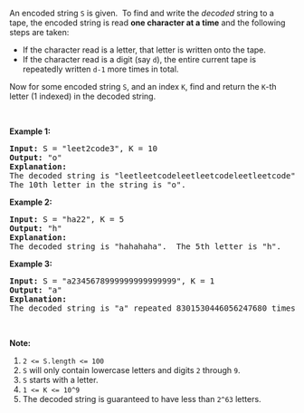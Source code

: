 <div><p>An encoded string <code>S</code> is given.&nbsp; To find and write the <em>decoded</em> string to a tape, the encoded string is read <strong>one character at a time</strong>&nbsp;and the following steps are taken:</p>

<ul>
	<li>If the character read is a letter, that letter is written onto the tape.</li>
	<li>If the character read is a digit (say <code>d</code>), the entire current tape is repeatedly written&nbsp;<code>d-1</code>&nbsp;more times in total.</li>
</ul>

<p>Now for some encoded string <code>S</code>, and an index <code>K</code>, find and return the <code>K</code>-th letter (1 indexed) in the decoded string.</p>

<p>&nbsp;</p>

<div>
<p><strong>Example 1:</strong></p>

<pre><strong>Input: </strong>S = <span id="example-input-1-1">"leet2code3"</span>, K = <span id="example-input-1-2">10</span>
<strong>Output: </strong><span id="example-output-1">"o"</span>
<strong>Explanation: </strong>
The decoded string is "leetleetcodeleetleetcodeleetleetcode".
The 10th letter in the string is "o".
</pre>

<div>
<p><strong>Example 2:</strong></p>

<pre><strong>Input: </strong>S = <span id="example-input-2-1">"ha22"</span>, K = <span id="example-input-2-2">5</span>
<strong>Output: </strong><span id="example-output-2">"h"</span>
<strong>Explanation: </strong>
The decoded string is "hahahaha".  The 5th letter is "h".
</pre>

<div>
<p><strong>Example 3:</strong></p>

<pre><strong>Input: </strong>S = <span id="example-input-3-1">"a2345678999999999999999"</span>, K = <span id="example-input-3-2">1</span>
<strong>Output: </strong><span id="example-output-3">"a"</span>
<strong>Explanation: </strong>
The decoded string is "a" repeated 8301530446056247680 times.  The 1st letter is "a".
</pre>

<p>&nbsp;</p>

<p><strong>Note:</strong></p>

<ol>
	<li><code>2 &lt;= S.length &lt;= 100</code></li>
	<li><code>S</code>&nbsp;will only contain lowercase letters and digits <code>2</code> through <code>9</code>.</li>
	<li><code>S</code>&nbsp;starts with a letter.</li>
	<li><code>1 &lt;= K &lt;= 10^9</code></li>
	<li>The decoded string is guaranteed to have less than <code>2^63</code> letters.</li>
</ol>
</div>
</div>
</div>
</div>